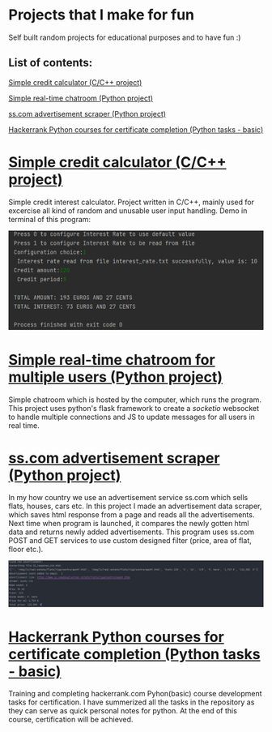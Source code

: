 # Projects that I make for fun

Self built random projects for educational purposes and to have fun :)

## List of contents:

[Simple credit calculator (C/C++ project)](#credit_calculator)

[Simple real-time chatroom (Python project)](#simple_realtime_chatroom)

[ss.com advertisement scraper (Python project)](#sscom_advertisement_scraper)

[Hackerrank Python courses for certificate completion (Python tasks - basic)](#hackerrank_python_basic)


# [Simple credit calculator (C/C++ project)](https://github.com/DaButter/experimentalProjects/tree/main/credit_calculator) <a name="credit_calculator"></a>
Simple credit interest calculator. Project written in C/C++, mainly used for excercise all kind of random and unusable user input handling.
Demo in terminal of this program:

<img title="a title" alt="Alt text" src="PNG/credit_calculator.png">


# [Simple real-time chatroom for multiple users (Python project)](https://github.com/DaButter/experimentalProjects/tree/main/simple_realtime_chatroom) <a name="simple_realtime_chatroom"></a>
Simple chatroom which is hosted by the computer, which runs the program. This project uses python's flask framework to create a _socketio_ websocket to handle multiple connections and JS to update messages for all users in real time.


# [ss.com advertisement scraper (Python project)](https://github.com/DaButter/experimentalProjects/tree/main/SScom_advertisement_scraper) <a name="sscom_advertisement_scraper"></a>
In my how country we use an advertisement service ss.com which sells flats, houses, cars etc. In this project I made an advertisement data scraper, which saves html response from a page and reads all the advertisements. Next time when program is launched, it compares the newly gotten html data and returns newly added advertisements. This program uses ss.com POST and GET services to use custom designed filter (price, area of flat, floor etc.).

<img title="a title" alt="Alt text" src="PNG/new_adv.png">

# [Hackerrank Python courses for certificate completion (Python tasks - basic)](https://github.com/DaButter/experimentalProjects/tree/main/hackerrank_python_basic) <a name="hackerrank_python_basic"></a>
Training and completing hackerrank.com Pyhon(basic) course development tasks for certification.
I have summerized all the tasks in the repository as they can serve as quick personal notes for python.
At the end of this course, certification will be achieved.

